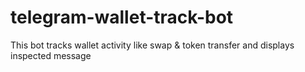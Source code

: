 # telegram-wallet-track-bot
This bot tracks wallet activity like swap &amp; token transfer and displays inspected message
